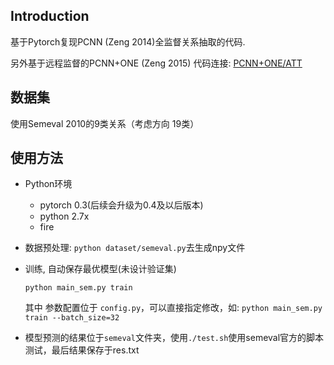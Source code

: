 
## Introduction
基于Pytorch复现PCNN (Zeng 2014)全监督关系抽取的代码. 

另外基于远程监督的PCNN+ONE (Zeng 2015) 代码连接: [PCNN+ONE/ATT](https://github.com/ShomyLiu/pytorch-relation-extraction)

## 数据集
使用Semeval 2010的9类关系（考虑方向 19类）

## 使用方法

- Python环境
    - pytorch 0.3(后续会升级为0.4及以后版本)
    - python 2.7x
    - fire

- 数据预处理: `python dataset/semeval.py`去生成npy文件
- 训练, 自动保存最优模型(未设计验证集)
    ```
    python main_sem.py train
    ```
    其中 参数配置位于 `config.py`，可以直接指定修改，如: `python main_sem.py train --batch_size=32`
- 模型预测的结果位于`semeval`文件夹，使用`./test.sh`使用semeval官方的脚本测试，最后结果保存于res.txt
